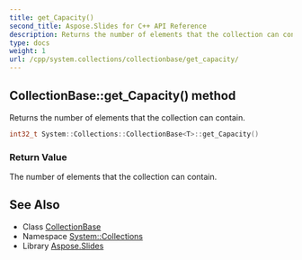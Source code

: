 ```yaml
---
title: get_Capacity()
second_title: Aspose.Slides for C++ API Reference
description: Returns the number of elements that the collection can contain.
type: docs
weight: 1
url: /cpp/system.collections/collectionbase/get_capacity/
---
```

## CollectionBase::get_Capacity() method


Returns the number of elements that the collection can contain.

```cpp
int32_t System::Collections::CollectionBase<T>::get_Capacity()
```


### Return Value

The number of elements that the collection can contain.

## See Also

* Class [CollectionBase](./)
* Namespace [System::Collections](../)
* Library [Aspose.Slides](../../)